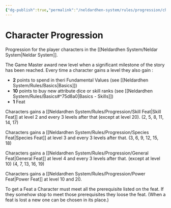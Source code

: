 ```yaml
---
{"dg-publish":true,"permalink":"/neldardhen-system/rules/progression/character-progression/"}
---
```


# Character Progression
Progression for the player characters in the [[Neldardhen System/Neldar System\|Neldar System]].

The Game Master award new level when a significant milestone of the story has been reached.
Every time a character gains a level they also gain :
- **2** points to spend in theri Fundamental Values (see [[Neldardhen System/Rules/Basics\|Basics]])
- **10** points to buy new attribute dice or skill ranks (see [[Neldardhen System/Rules/Basics#^75d8a0\|Basics - Skills]])
- **1** Feat

Characters gains a [[Neldardhen System/Rules/Progression/Skill Feat\|Skill Feat]] at level 2 and every 3 levels after that (except at level 20).
(2, 5, 8, 11, 14, 17)

Characters gains a [[Neldardhen System/Rules/Progression/Species Feat\|Species Feat]] at level 3 and every 3 levels after that.
(3, 6, 9, 12, 15, 18)

Characters gains a [[Neldardhen System/Rules/Progression/General Feat\|General Feat]] at level 4 and every 3 levels after that. (except at level 10)
(4, 7, 13, 16, 19)

Characters gains a [[Neldardhen System/Rules/Progression/Power Feat\|Power Feat]] at level 10 and 20.

To get a Feat a Character must meet all the prerequisite listed on the feat. If they somehow stop to meet those prerequisites they loose the feat. (When a feat is lost a new one can be chosen in its place.)